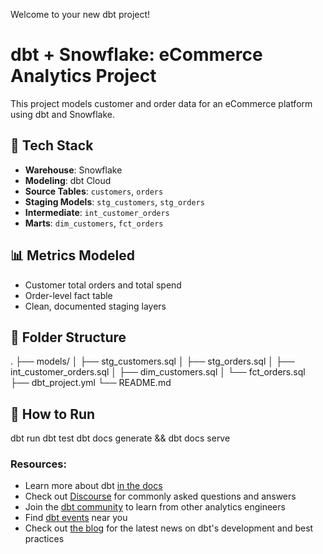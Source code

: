 Welcome to your new dbt project!

# dbt + Snowflake: eCommerce Analytics Project

This project models customer and order data for an eCommerce platform using dbt and Snowflake.

## 🔧 Tech Stack
- **Warehouse**: Snowflake
- **Modeling**: dbt Cloud
- **Source Tables**: `customers`, `orders`
- **Staging Models**: `stg_customers`, `stg_orders`
- **Intermediate**: `int_customer_orders`
- **Marts**: `dim_customers`, `fct_orders`

## 📊 Metrics Modeled
- Customer total orders and total spend
- Order-level fact table
- Clean, documented staging layers

## 📁 Folder Structure

.
├── models/
│ ├── stg_customers.sql
│ ├── stg_orders.sql
│ ├── int_customer_orders.sql
│ ├── dim_customers.sql
│ └── fct_orders.sql
├── dbt_project.yml
└── README.md

<!-- ### Using the starter project

Try running the following commands:
- dbt run
- dbt test -->

## 🧪 How to Run

dbt run
dbt test
dbt docs generate && dbt docs serve

### Resources:
- Learn more about dbt [in the docs](https://docs.getdbt.com/docs/introduction)
- Check out [Discourse](https://discourse.getdbt.com/) for commonly asked questions and answers
- Join the [dbt community](https://getdbt.com/community) to learn from other analytics engineers
- Find [dbt events](https://events.getdbt.com) near you
- Check out [the blog](https://blog.getdbt.com/) for the latest news on dbt's development and best practices
